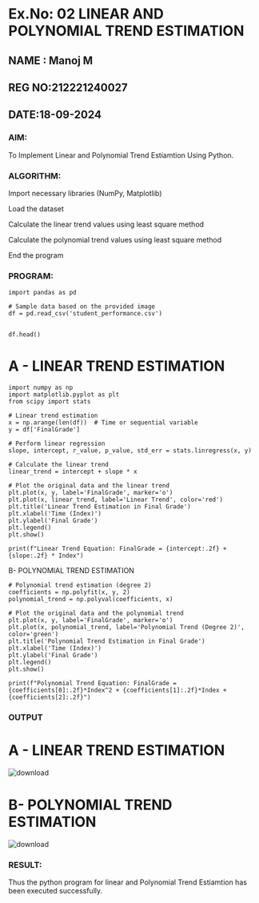 
# Ex.No: 02 LINEAR AND POLYNOMIAL TREND ESTIMATION

## NAME : Manoj M
## REG NO:212221240027
## DATE:18-09-2024

### AIM:
To Implement Linear and Polynomial Trend Estiamtion Using Python.

### ALGORITHM:
Import necessary libraries (NumPy, Matplotlib)

Load the dataset

Calculate the linear trend values using least square method

Calculate the polynomial trend values using least square method

End the program
### PROGRAM:
```
import pandas as pd

# Sample data based on the provided image
df = pd.read_csv('student_performance.csv')


df.head()
```

# A - LINEAR TREND ESTIMATION
```
import numpy as np
import matplotlib.pyplot as plt
from scipy import stats

# Linear trend estimation
x = np.arange(len(df))  # Time or sequential variable
y = df['FinalGrade']

# Perform linear regression
slope, intercept, r_value, p_value, std_err = stats.linregress(x, y)

# Calculate the linear trend
linear_trend = intercept + slope * x

# Plot the original data and the linear trend
plt.plot(x, y, label='FinalGrade', marker='o')
plt.plot(x, linear_trend, label='Linear Trend', color='red')
plt.title('Linear Trend Estimation in Final Grade')
plt.xlabel('Time (Index)')
plt.ylabel('Final Grade')
plt.legend()
plt.show()

print(f"Linear Trend Equation: FinalGrade = {intercept:.2f} + {slope:.2f} * Index")
```
B- POLYNOMIAL TREND ESTIMATION
```
# Polynomial trend estimation (degree 2)
coefficients = np.polyfit(x, y, 2)
polynomial_trend = np.polyval(coefficients, x)

# Plot the original data and the polynomial trend
plt.plot(x, y, label='FinalGrade', marker='o')
plt.plot(x, polynomial_trend, label='Polynomial Trend (Degree 2)', color='green')
plt.title('Polynomial Trend Estimation in Final Grade')
plt.xlabel('Time (Index)')
plt.ylabel('Final Grade')
plt.legend()
plt.show()

print(f"Polynomial Trend Equation: FinalGrade = {coefficients[0]:.2f}*Index^2 + {coefficients[1]:.2f}*Index + {coefficients[2]:.2f}")
```

### OUTPUT
# A - LINEAR TREND ESTIMATION
![download](https://github.com/user-attachments/assets/ba7841bb-e761-4e53-ac8a-2989b0ac4769)
# B- POLYNOMIAL TREND ESTIMATION
![download](https://github.com/user-attachments/assets/561e52e2-7b09-48b2-92bf-83d8c8579fb9)


### RESULT:
Thus the python program for linear and Polynomial Trend Estiamtion has been executed successfully.
